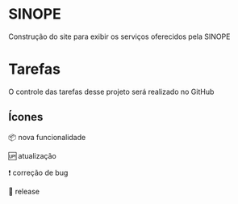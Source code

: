 # SINOPE
Construção do site para exibir os serviços oferecidos pela SINOPE

# Tarefas 
O controle das tarefas desse projeto será realizado no GitHub

## Ícones
:package: nova funcionalidade

:up: atualização

:heavy_exclamation_mark: correção de bug 

:checkered_flag: release

